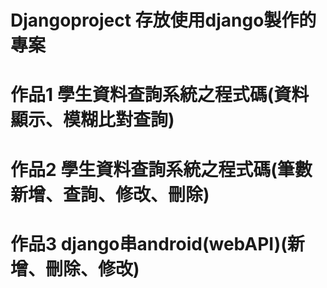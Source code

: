 # Djangoproject 存放使用django製作的專案
# 作品1 學生資料查詢系統之程式碼(資料顯示、模糊比對查詢)
# 作品2 學生資料查詢系統之程式碼(筆數新增、查詢、修改、刪除)
# 作品3 django串android(webAPI)(新增、刪除、修改)
